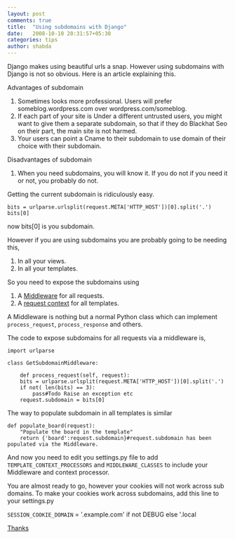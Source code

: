 ```yaml
---
layout: post
comments: true
title:  "Using subdomains with Django"
date:   2008-10-10 20:31:57+05:30
categories: tips
author: shabda
---
```

Django makes using beautiful urls a snap. However using subdomains with Django is not so obvious. Here is an article explaining this.

Advantages of subdomain

1. Sometimes looks more professional. Users will prefer someblog.wordpress.com over wordpress.com/someblog.
2. If each part of your site is Under a different untrusted users, you might want to give them a separate subdomain, so that if they do Blackhat Seo on their part, the main site is not harmed.
3. Your users can point a Cname to their subdomain to use domain of their choice with their subdomain.

Disadvantages of subdomain

1. When you need subdomains, you will know it. If you do not if you need it or not, you probably do not.


Getting the current subdomain is ridiculously easy.

	bits = urlparse.urlsplit(request.META['HTTP_HOST'])[0].split('.')
	bits[0]

now bits[0] is you subdomain.

However if you are using subdomains you are probably going to be needing this,

1. In all your views.
2. In all your templates.

So you need to expose the subdomains using

1. A [Middleware](http://docs.djangoproject.com/en/dev/topics/http/middleware/) for all requests.
2. A [request context](http://docs.djangoproject.com/en/dev/ref/templates/api/) for all templates.

A Middleware is nothing but a normal Python class which can implement `process_request`, `process_response` and others.

The code to expose subdomains for all requests via a middleware is,

	import urlparse

	class GetSubdomainMiddleware:

	    def process_request(self, request):
		bits = urlparse.urlsplit(request.META['HTTP_HOST'])[0].split('.')
		if not( len(bits) == 3):
		    pass#Todo Raise an exception etc
		request.subdomain = bits[0]

The way to populate subdomain in all templates is similar

	def populate_board(request):
	    "Populate the board in the template"
	    return {'board':request.subdomain}#request.subdomain has been populated via the Middleware.

And now you need to edit you settings.py file to add `TEMPLATE_CONTEXT_PROCESSORS` and `MIDDLEWARE_CLASSES` to include your Middleware and context processor.

You are almost ready to go, however your cookies will not work across sub domains. To
make your cookies work across subdomains, add this line to your settings.py

`SESSION_COOKIE_DOMAIN` = '.example.com' if not DEBUG else '.local

[Thanks](http://sharjeel.2scomplement.com/2008/07/24/django-subdomains/)

